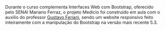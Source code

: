 Durante o curso complementa Interfaces Web com Bootstrap, oferecido pelo SENAI Mariano Ferraz, o projeto Medicio foi construído em aula com o auxilio do professor [Gustavo Feriani](https://github.com/guuhferiani), sendo um website responsivo feito inteiramente com a manipulação do Bootstrap na versão mais recente 5.3.
